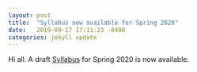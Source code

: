 ```yaml
---
layout: post
title:  "Syllabus now available for Spring 2020"
date:   2019-09-17 17:11:23 -0400
categories: jekyll update
---
```

Hi all. A draft [Syllabus][syllabus] for Spring 2020 is now available.

[Syllabus]: https://pages.github.ncsu.edu/drasmus/MolEpi/syllabus/
